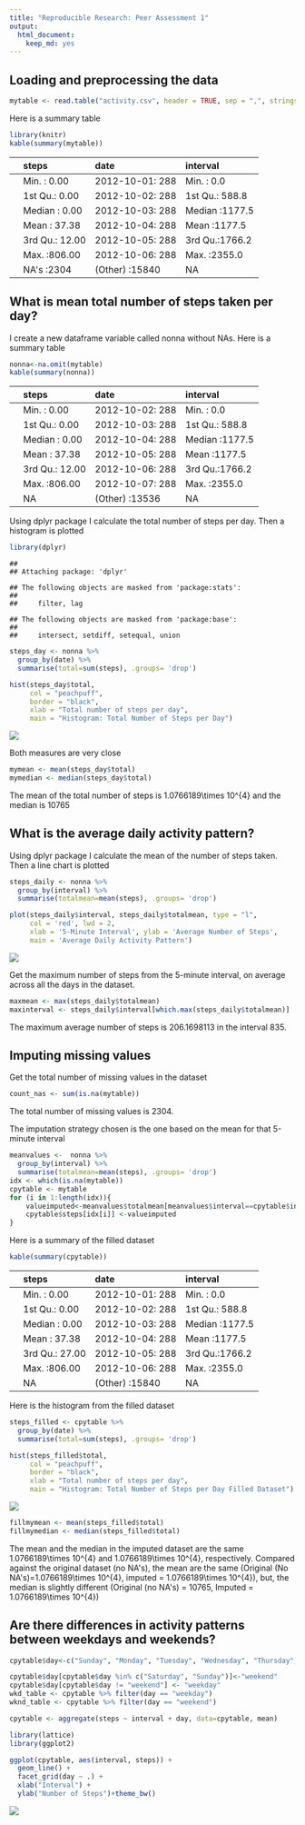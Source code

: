 ```yaml
---
title: "Reproducible Research: Peer Assessment 1"
output: 
  html_document: 
    keep_md: yes
---
```



## Loading and preprocessing the data

```r
mytable <- read.table("activity.csv", header = TRUE, sep = ",", stringsAsFactors = TRUE)
```

Here is a summary table

```r
library(knitr)
kable(summary(mytable))
```



|   |    steps      |        date     |   interval    |
|:--|:--------------|:----------------|:--------------|
|   |Min.   :  0.00 |2012-10-01:  288 |Min.   :   0.0 |
|   |1st Qu.:  0.00 |2012-10-02:  288 |1st Qu.: 588.8 |
|   |Median :  0.00 |2012-10-03:  288 |Median :1177.5 |
|   |Mean   : 37.38 |2012-10-04:  288 |Mean   :1177.5 |
|   |3rd Qu.: 12.00 |2012-10-05:  288 |3rd Qu.:1766.2 |
|   |Max.   :806.00 |2012-10-06:  288 |Max.   :2355.0 |
|   |NA's   :2304   |(Other)   :15840 |NA             |


## What is mean total number of steps taken per day?
I create a new dataframe variable called nonna without NAs. Here is a summary table


```r
nonna<-na.omit(mytable)
kable(summary(nonna))
```



|   |    steps      |        date     |   interval    |
|:--|:--------------|:----------------|:--------------|
|   |Min.   :  0.00 |2012-10-02:  288 |Min.   :   0.0 |
|   |1st Qu.:  0.00 |2012-10-03:  288 |1st Qu.: 588.8 |
|   |Median :  0.00 |2012-10-04:  288 |Median :1177.5 |
|   |Mean   : 37.38 |2012-10-05:  288 |Mean   :1177.5 |
|   |3rd Qu.: 12.00 |2012-10-06:  288 |3rd Qu.:1766.2 |
|   |Max.   :806.00 |2012-10-07:  288 |Max.   :2355.0 |
|   |NA             |(Other)   :13536 |NA             |

Using dplyr package I calculate the total number of steps per day.
Then a histogram is plotted


```r
library(dplyr)
```

```
## 
## Attaching package: 'dplyr'
```

```
## The following objects are masked from 'package:stats':
## 
##     filter, lag
```

```
## The following objects are masked from 'package:base':
## 
##     intersect, setdiff, setequal, union
```

```r
steps_day <- nonna %>% 
  group_by(date) %>% 
  summarise(total=sum(steps), .groups= 'drop')

hist(steps_day$total,
     col = "peachpuff",
     border = "black",
     xlab = "Total number of steps per day",
     main = "Histogram: Total Number of Steps per Day")
```

![](PA1_template_files/figure-html/groupingdate-1.png)<!-- -->

Both measures are very close

```r
mymean <- mean(steps_day$total)
mymedian <- median(steps_day$total)
```

The mean of the total number of steps is 1.0766189\times 10^{4} and the median is 10765


## What is the average daily activity pattern?

Using dplyr package I calculate the mean of the number of steps taken.
Then a line chart is plotted


```r
steps_daily <- nonna %>% 
  group_by(interval) %>% 
  summarise(totalmean=mean(steps), .groups= 'drop')

plot(steps_daily$interval, steps_daily$totalmean, type = "l",
     col = 'red', lwd = 2,
     xlab = '5-Minute Interval', ylab = 'Average Number of Steps',
     main = 'Average Daily Activity Pattern')
```

![](PA1_template_files/figure-html/groupinginterval-1.png)<!-- -->


Get the maximum number of steps from the 5-minute interval, on average across all the days in the dataset.



```r
maxmean <- max(steps_daily$totalmean)
maxinterval <- steps_daily$interval[which.max(steps_daily$totalmean)]
```
The maximum average number of steps is 206.1698113 in the interval 835.


## Imputing missing values
Get the total number of missing values in the dataset

```r
count_nas <- sum(is.na(mytable))
```
The total number of missing values is 2304.

The imputation strategy chosen is the one based on the mean for that 5-minute interval


```r
meanvalues <-  nonna %>% 
  group_by(interval) %>% 
  summarise(totalmean=mean(steps), .groups= 'drop')
idx <- which(is.na(mytable))
cpytable <- mytable
for (i in 1:length(idx)){
    valueimputed<-meanvalues$totalmean[meanvalues$interval==cpytable$interval[idx[i]]]
    cpytable$steps[idx[i]] <-valueimputed
}
```


Here is a summary of the filled dataset

```r
kable(summary(cpytable))
```



|   |    steps      |        date     |   interval    |
|:--|:--------------|:----------------|:--------------|
|   |Min.   :  0.00 |2012-10-01:  288 |Min.   :   0.0 |
|   |1st Qu.:  0.00 |2012-10-02:  288 |1st Qu.: 588.8 |
|   |Median :  0.00 |2012-10-03:  288 |Median :1177.5 |
|   |Mean   : 37.38 |2012-10-04:  288 |Mean   :1177.5 |
|   |3rd Qu.: 27.00 |2012-10-05:  288 |3rd Qu.:1766.2 |
|   |Max.   :806.00 |2012-10-06:  288 |Max.   :2355.0 |
|   |NA             |(Other)   :15840 |NA             |

Here is the histogram from the filled dataset

```r
steps_filled <- cpytable %>% 
  group_by(date) %>% 
  summarise(total=sum(steps), .groups= 'drop')

hist(steps_filled$total,
     col = "peachpuff",
     border = "black",
     xlab = "Total number of steps per day",
     main = "Histogram: Total Number of Steps per Day Filled Dataset")
```

![](PA1_template_files/figure-html/histofilled-1.png)<!-- -->



```r
fillmymean <- mean(steps_filled$total)
fillmymedian <- median(steps_filled$total)
```

The mean and the median in the imputed dataset are the same 1.0766189\times 10^{4} and 1.0766189\times 10^{4}, respectively. Compared against the original dataset (no NA's), the mean are the same (Original (No NA's)=1.0766189\times 10^{4}, imputed = 1.0766189\times 10^{4}), but, the median is slightly different (Original (no NA's) = 10765, Imputed = 1.0766189\times 10^{4})


## Are there differences in activity patterns between weekdays and weekends?


```r
cpytable$day<-c("Sunday", "Monday", "Tuesday", "Wednesday", "Thursday","Friday", "Saturday")[as.POSIXlt(cpytable$date)$wday + 1]

cpytable$day[cpytable$day %in% c("Saturday", "Sunday")]<-"weekend"
cpytable$day[cpytable$day != "weekend"] <- "weekday"
wkd_table <- cpytable %>% filter(day == "weekday")
wknd_table <- cpytable %>% filter(day == "weekend")

cpytable <- aggregate(steps ~ interval + day, data=cpytable, mean)

library(lattice)
library(ggplot2)

ggplot(cpytable, aes(interval, steps)) + 
  geom_line() + 
  facet_grid(day ~ .) +
  xlab("Interval") + 
  ylab("Number of Steps")+theme_bw()
```

![](PA1_template_files/figure-html/finde-1.png)<!-- -->
